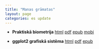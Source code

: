 ```yaml
---
title: "Manas grāmatas"
layout: page
categories: es update
---
```


* **Praktiskā biometrija** [html](../gramatas/praktiska_biometrija/index.html) [pdf](../gramatas/praktiska_biometrija/PBB_gramata.pdf) [epub](../gramatas/praktiska_biometrija/PBB_gramata.epub) [mobi](../gramatas/praktiska_biometrija/PBB_gramata.mobi)

* **ggplot2 grafiskā sistēma** [html](../gramatas/ggplot2_gramata/index.html) [pdf](../gramatas/ggplot2_gramata/ggplot2_gramata.pdf) [epub](../gramatas/ggplot2_gramata/ggplot2_gramata.epub)
